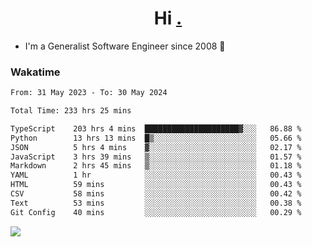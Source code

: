 <h1 align="center">Hi <a href="https://www.hackerrank.com/erasmosaraujo">.</a></h1>
 
- I'm a Generalist Software Engineer  since 2008 🚀
<!--  
<p align="left">
  <a href="https://github.com/erasmosoares/github-readme-stats">
    <img
      align="center"
      src="https://github-readme-stats.vercel.app/api/top-langs/?username=erasmosoares&theme=radical&layout=compact"
    />
  </a>
  <a href="https://github.com/erasmosoares/github-readme-stats">
    [![Harlok's WakaTime stats](https://github-readme-stats.vercel.app/api/wakatime?username=ffflabs)](https://github.com/anuraghazra/github-readme-stats)
  </a>
</p>

<!--
 ### Repo 
 
<p align="left">
 <a href="https://github.com/erasmosoares/github-readme-stats">
    <img
      align="center"
      height="165"
      src="https://github-readme-stats.vercel.app/api/pin?username=erasmosoares&repo=sample-node&title_color=fff&icon_color=f9f9f9&text_color=9f9f9f&bg_color=151515"
    />
  </a>
  <a href="https://github.com/erasmosoares/github-readme-stats">
    <img
      align="center"
      height="165"
      src="https://github-readme-stats.vercel.app/api/pin?username=erasmosoares&repo=sample-node&title_color=fff&icon_color=f9f9f9&text_color=9f9f9f&bg_color=151515"
    />
  </a>
</p>
-->

 ### Wakatime 

<!--START_SECTION:waka-->

```txt
From: 31 May 2023 - To: 30 May 2024

Total Time: 233 hrs 25 mins

TypeScript    203 hrs 4 mins  █████████████████████▓░░░   86.88 %
Python        13 hrs 13 mins  █▒░░░░░░░░░░░░░░░░░░░░░░░   05.66 %
JSON          5 hrs 4 mins    ▓░░░░░░░░░░░░░░░░░░░░░░░░   02.17 %
JavaScript    3 hrs 39 mins   ▒░░░░░░░░░░░░░░░░░░░░░░░░   01.57 %
Markdown      2 hrs 45 mins   ▒░░░░░░░░░░░░░░░░░░░░░░░░   01.18 %
YAML          1 hr            ░░░░░░░░░░░░░░░░░░░░░░░░░   00.43 %
HTML          59 mins         ░░░░░░░░░░░░░░░░░░░░░░░░░   00.43 %
CSV           58 mins         ░░░░░░░░░░░░░░░░░░░░░░░░░   00.42 %
Text          53 mins         ░░░░░░░░░░░░░░░░░░░░░░░░░   00.38 %
Git Config    40 mins         ░░░░░░░░░░░░░░░░░░░░░░░░░   00.29 %
```

<!--END_SECTION:waka-->

![](https://komarev.com/ghpvc/?username=erasmosoares&color=brightgreen)
